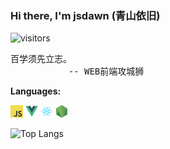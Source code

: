### Hi there, I'm jsdawn (青山依旧)

![visitors](https://visitor-badge.laobi.icu/badge?page_id=jsdawn.qingshan)

<pre>
百学须先立志。
           -- WEB前端攻城狮
</pre>

**Languages:**

<i><img width=20 height=20 src="https://raw.githubusercontent.com/github/explore/80688e429a7d4ef2fca1e82350fe8e3517d3494d/topics/javascript/javascript.png" /></i>
<i><img width=20 height=20 src="https://raw.githubusercontent.com/github/explore/80688e429a7d4ef2fca1e82350fe8e3517d3494d/topics/vue/vue.png" /></i>
<i><img width=20 height=20 src="https://raw.githubusercontent.com/github/explore/80688e429a7d4ef2fca1e82350fe8e3517d3494d/topics/react/react.png" /></i>
<i><img width=20 height=20 src="https://raw.githubusercontent.com/github/explore/80688e429a7d4ef2fca1e82350fe8e3517d3494d/topics/nodejs/nodejs.png" /></i>

![Top Langs](https://github-readme-stats.vercel.app/api/top-langs/?username=jsdawn&layout=compact)
